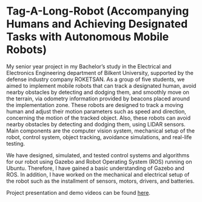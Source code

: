 # Tag-A-Long-Robot (Accompanying Humans and Achieving Designated Tasks with Autonomous Mobile Robots)

My senior year project in my Bachelor’s study in the Electrical and Electronics Engineering department of Bilkent University, supported by the defense industry company ROKETSAN. As a group of five students, we aimed to implement mobile robots that can track a designated human, avoid nearby obstacles by detecting and dodging them, and smoothly move on the terrain, via odometry information provided by beacons placed around the implementation zone. These robots are designed to track a moving human and adjust their motion parameters such as speed and direction, concerning the motion of the tracked object. Also, these robots can avoid nearby obstacles by detecting and dodging them, using LIDAR sensors. Main components are the computer vision system, mechanical setup of the robot, control system, object tracking, avoidance simulations, and real-life testing. 

We have designed, simulated, and tested control systems and algorithms for our robot using Gazebo and Robot Operating System (ROS) running on Ubuntu. Therefore, I have gained a basic understanding of Gazebo and ROS. In addition, I have worked on the mechanical and electrical setup of the robot such as the installment of sensors, motors, drivers, and batteries. 

Project presentation and demo videos can be found [here](https://drive.google.com/drive/folders/1nC5-vH1s9hp6tPlh1FUNH7GW66ItNybd?usp=sharing).
